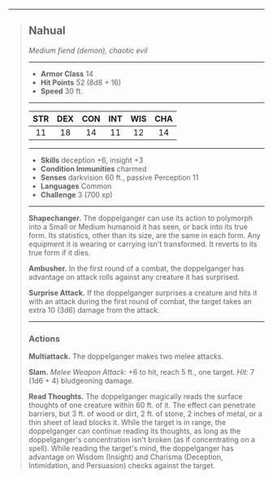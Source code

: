 ***
> ## Nahual
> *Medium fiend (demon), chaotic evil*
> 
> ***
> 
> - **Armor Class** 14
> - **Hit Points** 52 (8d8 + 16)
> - **Speed** 30 ft.
> 
> ***
> 
> |STR|DEX|CON|INT|WIS|CHA|
> |:---:|:---:|:---:|:---:|:---:|:---:|
> |11|18|14|11|12|14|
> 
> ***
> 
> - **Skills** deception +6, insight +3
> - **Condition Immunities** charmed
> - **Senses** darkvision 60 ft., passive Perception 11
> - **Languages** Common
> - **Challenge** 3 (700 xp)
> 
> ***
> 
> **Shapechanger.** The doppelganger can use its action to polymorph into a Small or Medium humanoid it has seen, or back into its true form. Its statistics, other than its size, are the same in each form. Any equipment it is wearing or carrying isn't transformed. It reverts to its true form if it dies.
> 
> **Ambusher.** In the first round of a combat, the doppelganger has advantage on attack rolls against any creature it has surprised.
> 
> **Surprise Attack.** If the doppelganger surprises a creature and hits it with an attack during the first round of combat, the target takes an extra 10 (3d6) damage from the attack.
> 
> ***
> 
> ### Actions
> **Multiattack.** The doppelganger makes two melee attacks.
> 
> **Slam.** *Melee Weapon Attack:* +6 to hit, reach 5 ft., one target. *Hit:* 7 (1d6 + 4) bludgeoning damage.
> 
> **Read Thoughts.** The doppelganger magically reads the surface thoughts of one creature within 60 ft. of it. The effect can penetrate barriers, but 3 ft. of wood or dirt, 2 ft. of stone, 2 inches of metal, or a thin sheet of lead blocks it. While the target is in range, the doppelganger can continue reading its thoughts, as long as the doppelganger's concentration isn't broken (as if concentrating on a spell). While reading the target's mind, the doppelganger has advantage on Wisdom (Insight) and Charisma (Deception, Intimidation, and Persuasion) checks against the target.